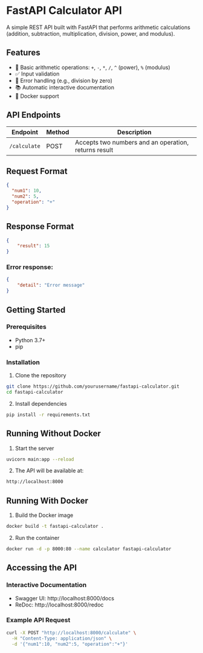 # FastAPI Calculator API

A simple REST API built with FastAPI that performs arithmetic calculations (addition, subtraction, multiplication, division, power, and modulus).

## Features

- 🧮 Basic arithmetic operations: `+`, `-`, `*`, `/`, `^` (power), `%` (modulus)
- ✅ Input validation
- 🚫 Error handling (e.g., division by zero)
- 📚 Automatic interactive documentation
- 🐳 Docker support

## API Endpoints

| Endpoint | Method | Description |
|----------|--------|-------------|
| `/calculate` | POST | Accepts two numbers and an operation, returns result |

## Request Format
```json
{
  "num1": 10,
  "num2": 5,
  "operation": "+"
}
```
## Response Format
```json
{
    "result": 15
}
```
### Error response:
```json
{
    "detail": "Error message"
}
```
## Getting Started

### Prerequisites
- Python 3.7+
- pip

### Installation
1. Clone the repository
```bash
git clone https://github.com/yourusername/fastapi-calculator.git
cd fastapi-calculator
```
2. Install dependencies
```bash
pip install -r requirements.txt
 ```
## Running Without Docker
1. Start the server
```bash
uvicorn main:app --reload
```
2. The API will be available at:
```bash
http://localhost:8000
```
## Running With Docker
1. Build the Docker image

```bash
docker build -t fastapi-calculator .
```
2. Run the container

```bash
docker run -d -p 8000:80 --name calculator fastapi-calculator
```

## Accessing the API

### Interactive Documentation
- Swagger UI: http://localhost:8000/docs
- ReDoc: http://localhost:8000/redoc

### Example API Request
```bash
curl -X POST "http://localhost:8000/calculate" \
  -H "Content-Type: application/json" \
  -d '{"num1":10, "num2":5, "operation":"+"}'
```



